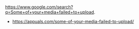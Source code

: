 https://www.google.com/search?q=Some+of+your+media+failed+to+upload.

- https://appuals.com/some-of-your-media-failed-to-upload/
